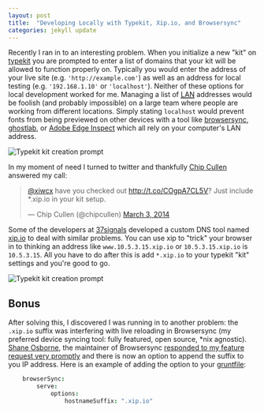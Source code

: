 ```yaml
---
layout: post
title:  "Developing Locally with Typekit, Xip.io, and Browsersync"
categories: jekyll update
---
```


Recently I ran in to an interesting problem. When you initialize a new "kit" on [typekit](http://typekit.com) you are prompted to enter a list of domains that your kit will be allowed to function properly on. Typically you would enter the address of your live site (e.g. ```'http://example.com'```) as well as an address for local testing (e.g. ```'192.168.1.10'``` or ```'localhost'```). Neither of these options for local development worked for me. Managing a list of <abbr title="Local Area Network">[LAN](http://en.wikipedia.org/wiki/Local_area_network)</abbr> addresses would be foolish (and probably impossible) on a large team where people are working from different locations. Simply stating ```localhost``` would prevent fonts from being previewed on other devices with a tool like [browsersync](https://github.com/shakyShane/browser-sync), [ghostlab](http://vanamco.com/ghostlab/), or [Adobe Edge Inspect](http://html.adobe.com/edge/inspect/) which all rely on your computer's LAN address.

![Typekit kit creation prompt](/img/typekit-create.png)

In my moment of need I turned to twitter and thankfully [Chip Cullen](http://chipcullen.com/) answered my call:

<blockquote class="twitter-tweet" lang="en"><p><a href="https://twitter.com/xiwcx">@xiwcx</a> have you checked out <a href="http://t.co/COgpA7CL5V">http://t.co/COgpA7CL5V</a>? Just include *.xip.io in your kit setup.</p>&mdash; Chip Cullen (@chipcullen) <a href="https://twitter.com/chipcullen/statuses/440623861043052544">March 3, 2014</a></blockquote>
<script async src="//platform.twitter.com/widgets.js" charset="utf-8"></script>

Some of the developers at [37signals](https://37signals.com/) developed a custom DNS tool named [xip.io](http://xip.io/) to deal with similar problems. You can use xip to "trick" your browser in to thinking an address like `www.10.5.3.15.xip.io` or  `10.5.3.15.xip.io` is `10.5.3.15`. All you have to do after this is add `*.xip.io` to your typekit "kit" settings and you're good to go.

![Typekit kit creation prompt](/img/typekit-settings.png)

## Bonus

After solving this, I discovered I was running in to another problem: the `.xip.io` suffix was interfering with live reloading in Browsersync (my preferred device syncing tool: fully featured, open source, *nix agnostic). [Shane Osborne](http://shakyshane.com/), the maintainer of Browsersync [responded to my feature request very promptly](https://github.com/shakyShane/grunt-browser-sync/issues/41#issuecomment-37136050) and there is now an option to append the suffix to you IP address. Here is an example of adding the option to your [gruntfile](http://gruntjs.com/sample-gruntfile):

```coffee
    browserSync:
        serve:
            options:
                hostnameSuffix: ".xip.io"
```

